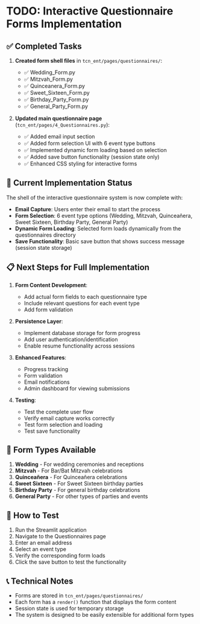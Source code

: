 # TODO: Interactive Questionnaire Forms Implementation

## ✅ Completed Tasks

1. **Created form shell files** in `tcn_ent/pages/questionnaires/`:
   - ✅ Wedding_Form.py
   - ✅ Mitzvah_Form.py
   - ✅ Quinceanera_Form.py
   - ✅ Sweet_Sixteen_Form.py
   - ✅ Birthday_Party_Form.py
   - ✅ General_Party_Form.py

2. **Updated main questionnaire page** (`tcn_ent/pages/4_Questionnaires.py`):
   - ✅ Added email input section
   - ✅ Added form selection UI with 6 event type buttons
   - ✅ Implemented dynamic form loading based on selection
   - ✅ Added save button functionality (session state only)
   - ✅ Enhanced CSS styling for interactive forms

## 🔄 Current Implementation Status

The shell of the interactive questionnaire system is now complete with:

- **Email Capture**: Users enter their email to start the process
- **Form Selection**: 6 event type options (Wedding, Mitzvah, Quinceañera, Sweet Sixteen, Birthday Party, General Party)
- **Dynamic Form Loading**: Selected form loads dynamically from the questionnaires directory
- **Save Functionality**: Basic save button that shows success message (session state storage)

## 📋 Next Steps for Full Implementation

1. **Form Content Development**:
   - Add actual form fields to each questionnaire type
   - Include relevant questions for each event type
   - Add form validation

2. **Persistence Layer**:
   - Implement database storage for form progress
   - Add user authentication/identification
   - Enable resume functionality across sessions

3. **Enhanced Features**:
   - Progress tracking
   - Form validation
   - Email notifications
   - Admin dashboard for viewing submissions

4. **Testing**:
   - Test the complete user flow
   - Verify email capture works correctly
   - Test form selection and loading
   - Test save functionality

## 🎯 Form Types Available

1. **Wedding** - For wedding ceremonies and receptions
2. **Mitzvah** - For Bar/Bat Mitzvah celebrations  
3. **Quinceañera** - For Quinceañera celebrations
4. **Sweet Sixteen** - For Sweet Sixteen birthday parties
5. **Birthday Party** - For general birthday celebrations
6. **General Party** - For other types of parties and events

## 🚀 How to Test

1. Run the Streamlit application
2. Navigate to the Questionnaires page
3. Enter an email address
4. Select an event type
5. Verify the corresponding form loads
6. Click the save button to test the functionality

## 📞 Technical Notes

- Forms are stored in `tcn_ent/pages/questionnaires/`
- Each form has a `render()` function that displays the form content
- Session state is used for temporary storage
- The system is designed to be easily extensible for additional form types
